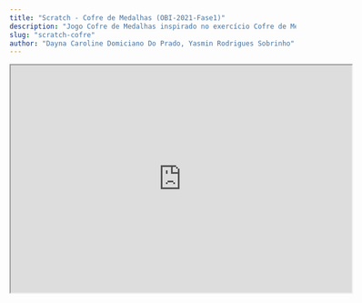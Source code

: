 ```yaml
---
title: "Scratch - Cofre de Medalhas (OBI-2021-Fase1)"
description: "Jogo Cofre de Medalhas inspirado no exercício Cofre de Medalhas da OBI 2021, pensado para crianças do 4° e 5° ano utilizarem para aprendizado e treino!"
slug: "scratch-cofre"
author: "Dayna Caroline Domiciano Do Prado, Yasmin Rodrigues Sobrinho"
---
```


<iframe src="https://scratch.mit.edu/projects/1014001857/embed" 
    width="600" height="400"
</iframe>
